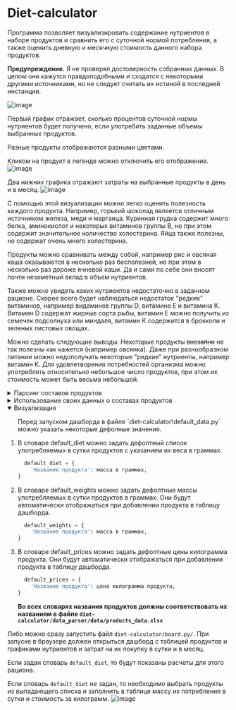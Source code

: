 # Diet-calculator

Программа позволяет визуализировать содержание нутриентов в наборе продуктов и сравнить его с суточной нормой потребления, а также оценить дневную и месячную стоимость данного набора продуктов.

**Предупреждение.** Я не проверял достоверность собранных данных. В целом они кажутся правдоподобными и сходятся с некоторыми другими источниками, но не следует считать их истиной в последней инстанции.

![image](https://github.com/No1n/diet-calculator/assets/55254473/020195e5-e97a-47a3-a966-726c2043a4f7)

Первый график отражает, сколько процентов суточной нормы нутриентов будет получено, если употребить заданные объемы выбранных продуктов.
  
Разные продукты отображаются разными цветами.
  
Кликом на продукт в легенде можно отключить его отображение.
![image](https://github.com/No1n/diet-calculator/assets/55254473/91e0aabe-17f9-4b2f-a470-4c886e87d2ae)

Два нижних графика отражают затраты на выбранные продукты в день и в месяц.
![image](https://github.com/No1n/diet-calculator/assets/55254473/3b64e7e3-3287-4e63-bb28-10801ed0dc9c)


С помощью этой визуализации можно легко оценить полезность каждого продукта. Например, горький шоколад является отличным источником железа, меди и марганца. Куринная грудка содержит много белка, аминокислот и некоторых витаминов группы B, но при этом содержит значительное количество холестерина. Яйца также полезны, но содержат очень много холестерина.

Продукты можно сравнивать между собой, например рис и овсяная каша оказываются в несколько раз бесполезней, но при этом в несколько раз дороже ячневой каши. Да и сами по себе они вносят почти незаметный вклад в объем нутриентов.

Также можно увидеть каких нутриентов недостаточно в заданном рационе. Скорее всего будет наблюдаться недостаток "редких" витаминов, например видаминов группы D, витамина E и витамина K. Витамин D содержат жирные сорта рыбы, витамин E можно получить из семечек подсолнуха или миндаля, витамин K содержится в брокколи и зеленых листовых овощах.

Можно сделать следующие выводы:
Некоторые продукты ~~внезапно~~ не так полезны как кажется (например овсянка).
Даже при разнообразном питании можно недополучать некоторые "редкие" нутриенты, например витамин K.
Для удовлетворения потребностей организма можно употреблять относительно небольшое число продуктов, при этом их стоимость может быть весьма небольшой.

<details>
<summary>
Парсинг составов продуктов
</summary>
  
1. Удалить из папки `diet-calculator/data_parser/data/` файлы `norm_data.xlsx` и `products_data.xlsx`.

2. Заполнить словарь продуктов для парсинга, который находится в файле `diet-calculator/data_parser/parser_config.py`
  
<ul>
Названия продуктов произвольные. 

id продукта берется с сайта https://fitaudit.ru/food. Например, для апельсина это будет `114159` https://fitaudit.ru/food/114159
```python
  products_dict = {
    'Название продукта': id продукта,
    'Апельсины': 114159,
    ...
}
```
</ul>
  
3. Заполнить словарь нормы потребления нутриентов в сутки в том же файле `diet-calculator/data_parser/parser_config.py`
<ul>
Тысячи пишутся через пробел.

Возможные единицы измерения: г, мг, мкг, либо просто число (для воды, кКал и золы).

```python
  products_dict = {
    'Белки': '75 г',
    'Марганец': '2,3 мг',
    'Бета-каротин': '5 000 мкг',
    ...
}
```
</ul>

4. Преобразовать данные суточной нормы потребления, запустив файл `diet-calculator/data_parser/make_norm_df.py`
  
5. Спарсить и преобразовать данные о содержании продуктов, запустив файл `diet-calculator/data_parser/parser.py`
<ul>
В папке `diet-calculator/data_parser/data/` должны появиться файлы `norm_data.xlsx` и `products_data.xlsx`.

Файл `norm_data.xlsx` содержит суточную норму нутриентов в граммах.
  
Файл `products_data.xlsx`. содержит массу нутриентов в граммах на 100 грамм продукта.
</ul>
</details>

<details>
<summary>
Использование своих данных о составах продуктов
</summary>

1. Выполнить пункты 1 - 3 из инструкции Парсинга состава продуктов.
  
2. Сохранить в папке `diet-calculator/data_parser/data/` файл с составом продуктов с названием `products_data.xlsx`.
<ul>
Названиями столбцов таблицы выступают названия продуктов, индексами таблицы выступают нутриенты.
  
**Значениями выступает масса нутриента в граммах на 100 грамм продукта.**
  
В папке `diet-calculator/data_parser/data/` должны находиться файлы `norm_data.xlsx` и `products_data.xlsx`.
</ul>
</details>

<details open>
<summary>
Визуализация
</summary>

<ul>
Перед запуском дашборда в файле `diet-calculator\default_data.py` можно указать некоторые дефолные значения.
</ul>

1. В словаре default_diet можно задать дефолтный список употребляемых в сутки продуктов с указанием их веса в граммах.
<ul>

```python
  default_diet = {
    'Название продукта': масса в граммах,
}
```
</ul>

2. В словаре default_weights можно задать дефолтные массы употребляемых в сутки продуктов в граммах. Они будут автоматически отображаться при добавлении продукта в таблицу дашборда.
<ul>

```python
  default_weights = {
    'Название продукта': масса в граммах,
}
```
</ul>

3. В словаре default_prices можно задать дефолтные цены килограмма продукта. Они будут автоматически отображаться при добавлении продукта в таблицу дашборда.
<ul>

```python
  default_prices = {
    'Название продукта': цена килограмма продукта,
}
```
**Во всех словарях названия продуктов должны соответствовать их названиям в файле `diet-calculator/data_parser/data/products_data.xlsx`**
</ul>

Либо можно сразу запустить файл `diet-calculator/board.py/`. При запуске в браузере должен открыться дашборд с таблицей продуктов и графиками нутриентов и затрат на их покупку в сутки и в месяц.

Если задан словарь `default_diet`, то будут показаны расчеты для этого рациона.
  
Если словарь `default_diet` не задан, то необходимо выбрать продукты из выпадающего списка и заполнить в таблице массу их потребления в сутки и стоимость за килограмм. 
![image](https://github.com/No1n/diet-calculator/assets/55254473/056f40a7-0979-4b3e-ac79-eddebaff8444)

</details>
